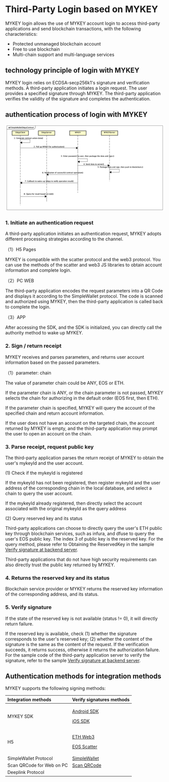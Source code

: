 # Third-Party Login based on MYKEY

MYKEY login allows the use of MYKEY account login to access third-party applications and send blockchain transactions, with the following characteristics:

* Protected unmanaged blockchain account 
* Free to use blockchain
* Multi-chain support and multi-language services

## technology principle of login with MYKEY 

MYKEY login relies on ECDSA-secp256k1's signature and verification methods. A third-party application initiates a login request. The user provides a specified signature through MYKEY. The third-party application verifies the validity of the signature and completes the authentication.

## authentication process of login with MYKEY

![](../.gitbook/assets/image%20%285%29.png)

### 1. Initiate an authentication request

A third-party application initiates an authentication request, MYKEY adopts different processing strategies according to the channel.

（1）H5 Pages

MYKEY is compatible with the scatter protocol and the web3 protocol. You can use the methods of the scatter and web3 JS libraries to obtain account information and complete login.

（2）PC WEB

The third-party application encodes the request parameters into a QR Code and displays it according to the SimpleWallet protocol. The code is scanned and authorized using MYKEY, then the third-party application is called back to complete the login.

（3）APP

After accessing the SDK, and the SDK is initialized, you can directly call the authority method to wake up MYKEY.

### 2. Sign / return receipt

MYKEY receives and parses parameters, and returns user account information based on the passed parameters.

（1）parameter: chain

The value of parameter chain could be ANY, EOS or ETH.

If the parameter chain is ANY, or the chain parameter is not passed, MYKEY selects the chain for authorizing in the default order \(EOS first, then ETH\).

If the parameter chain is specified, MYKEY will query the account of the specified chain and return account information.

If the user does not have an account on the targeted chain, the account returned by MYKEY is empty, and the third-party application may prompt the user to open an account on the chain.

### 3. Parse receipt, request public key

The third-party application parses the return receipt of MYKEY to obtain the user's mykeyId and the user account.

\(1\) Check if the mykeyId is registered

If the mykeyId has not been registered, then register mykeyId and the user address of the corresponding chain in the local database, and select a chain to query the user account.

If the mykeyId already registered, then directly select the account associated with the original mykeyId as the query address

\(2\) Query reserved key and its status

Third-party applications can choose to directly query the user's ETH public key through blockchain services, such as infura, and dfuse to query the user's EOS public key. The index 3 of public key is the reserved key. For the query method, please refer to Obtaining the ReservedKey in the sample [Verify signature at backend server](verify-signature-on-server-backend.md).

Third-party applications that do not have high security requirements can also directly trust the public key returned by MYKEY.

### 4. Returns the reserved key and its status

Blockchain service provider or MYKEY returns the reserved key information of the corresponding address, and its status.

### 5. Verify signature

If the state of the reserved key is not available \(status != 0\), it will directly return failure. 

If the reserved key is available, check \(1\) whether the signature corresponds to the user's reserved key; \(2\) whether the content of the signature is the same as the content of the request. If the verification succeeds, it returns success, otherwise it returns the authorization failure. For the sample code of the third-party application server to verify the signature, refer to the sample [Verify signature at backend server](verify-signature-on-server-backend.md).

## Authentication methods for integration methods

MYKEY supports the following signing methods:

<table>
  <thead>
    <tr>
      <th style="text-align:left">Integration methods</th>
      <th style="text-align:left">Verify signatures methods</th>
    </tr>
  </thead>
  <tbody>
    <tr>
      <td style="text-align:left">MYKEY SDK</td>
      <td style="text-align:left">
        <p>&#x200B;<a href="https://app.gitbook.com/@mykey/s/mykey-docs/~/drafts/-M0YWbq9MRyudOOMs8Aw/v/English/integrate-with-mykey/integration-android/sign">Android SDK</a>&#x200B;</p>
        <p>&#x200B;<a href="https://app.gitbook.com/@mykey/s/mykey-docs/~/drafts/-M0YWbq9MRyudOOMs8Aw/v/English/integrate-with-mykey/integration-ios/sign">iOS SDK</a>&#x200B;</p>
      </td>
    </tr>
    <tr>
      <td style="text-align:left">H5</td>
      <td style="text-align:left">
        <p><a href="../integrate-with-mykey/h5/eth.md#verify-signing-with-mykey">&#x200B;ETH Web3&#x200B;</a>
        </p>
        <p>&#x200B;<a href="../integrate-with-mykey/h5/eos.md#verify-signing-with-mykey">EOS Scatter&#x200B;</a>
        </p>
      </td>
    </tr>
    <tr>
      <td style="text-align:left">SimpleWallet Protocol</td>
      <td style="text-align:left">&#x200B;<a href="https://app.gitbook.com/@mykey/s/mykey-docs/~/drafts/-M0YWbq9MRyudOOMs8Aw/v/English/integrate-with-mykey/simplewallet#sign">SimpleWallet</a>&#x200B;</td>
    </tr>
    <tr>
      <td style="text-align:left">Scan QRCode for Web on PC</td>
      <td style="text-align:left">&#x200B;<a href="https://app.gitbook.com/@mykey/s/mykey-docs/~/drafts/-M0YWbq9MRyudOOMs8Aw/v/English/integrate-with-mykey/simplewallet/scan#sign">Scan QRCode</a>&#x200B;</td>
    </tr>
    <tr>
      <td style="text-align:left">Deeplink Protocol</td>
      <td style="text-align:left">&#x200B;</td>
    </tr>
  </tbody>
</table>


